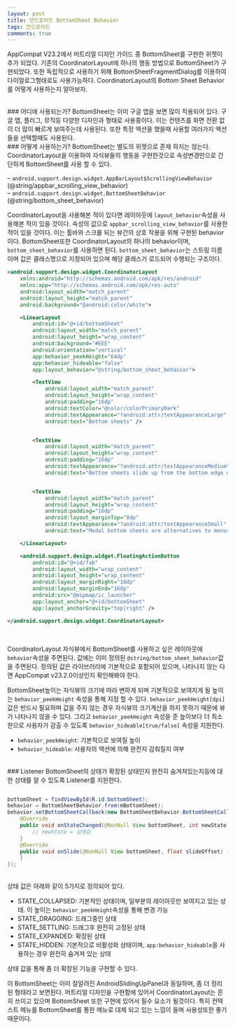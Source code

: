 ```yaml
---
layout: post
title: 안드로이드 BottomSheet Behavior
tags: 안드로이드
comments: true
---
```

AppCompat V23.2에서 머트리얼 디자인 가이드 중 BottomSheet를 구현한  위젯이 추가 되었다. 기존의 CoordinatorLayout에 하나의 행동 방법으로 BottomSheet가 구현되었다. 또한 독립적으로 사용하기 위해 BottomSheetFragmentDialog를 이용하여 다이얼로그형태로도 사용가능하다. CoordinatorLayout의 Bottom Sheet Behavior를 어떻게 사용하는지 알아보자.  

<br>
### 어디에 사용되는가?
BottomSheet는 이미 구글 앱을 보면 많이 적용되어 있다. 구글 맵, 플러그, 뮤직등 다양한 디자인과 형태로 사용중이다. 이는 컨텐츠를 화면 전환 없이 더 많이 빠르게 보여주는데 사용된다. 또한 특정 액션을 했을때 사용할 여러가지 액션들을 선택할때도 사용된다.  

<br>
### 어떻게 사용하는가?
BottomSheet는 별도의 위젯으로 존재 하지는 않는다. CoordinatorLayout을 이용하여 자식뷰들의 행동을 구현한것으로 속성변경만으로 간단하게 BottomSheet를 사용 할 수 있다.  

– `android.support.design.widget.AppBarLayout$ScrollingViewBehavior`  
   (@string/appbar_scrolling_view_behavior)  
– `android.support.design.widget.BottomSheetBehavior`  
   (@string/bottom_sheet_behavior)  

CoordinatorLayout을 사용해본 적이 있다면 레이아웃에 `layout_behavior`속성을 사용해본 적이 있을 것이다. 속성의 값으로 `appbar_scrolling_view_behavior`를 사용한적이 있을 것이다. 이는 툴바와 스크롤 되는 뷰간의 상호 작용을 위해 구현된 behavior이다. BottomSheet또한 CoordinatorLayout의 하나의 behavior이며, `bottom_sheet_behavior`를 사용하면 된다. `bottom_sheet_behavior`는 스트링 이름이며 값은 클래스명으로 지정되어 있으며 해당 클래스가 로드되어 수행되는 구조이다.  


```xml
<android.support.design.widget.CoordinatorLayout
    xmlns:android="http://schemas.android.com/apk/res/android"
    xmlns:app="http://schemas.android.com/apk/res-auto"
    android:layout_width="match_parent"
    android:layout_height="match_parent"
    android:background="@android:color/white">

    <LinearLayout
        android:id="@+id/bottomSheet"
        android:layout_width="match_parent"
        android:layout_height="wrap_content"
        android:background="#EEE"
        android:orientation="vertical"
        app:behavior_peekHeight="64dp"
        app:behavior_hideable="false"
        app:layout_behavior="@string/bottom_sheet_behavior">

        <TextView
            android:layout_width="match_parent"
            android:layout_height="wrap_content"
            android:padding="16dp"
            android:textColor="@color/colorPrimaryDark"
            android:textAppearance="?android:attr/textAppearanceLarge"
            android:text="Bottom sheets" />


        <TextView
            android:layout_width="match_parent"
            android:layout_height="wrap_content"
            android:padding="16dp"
            android:textAppearance="?android:attr/textAppearanceMedium"
            android:text="Bottom sheets slide up from the bottom edge of the screen to reveal additional content."/>


        <TextView
            android:layout_width="match_parent"
            android:layout_height="wrap_content"
            android:padding="16dp"
            android:layout_marginTop="8dp"
            android:textAppearance="?android:attr/textAppearanceSmall"
            android:text="Modal bottom sheets are alternatives to menus, or simple dialogs, and can display deep-linked content from another app. They appear above other UI elements and must be dismissed in order to interact with the underlying content. When a modal bottom sheet slides into the screen, the rest of the screen dims, giving focus to the bottom sheet." />

    </LinearLayout>

    <android.support.design.widget.FloatingActionButton
        android:id="@+id/fab"
        android:layout_width="wrap_content"
        android:layout_height="wrap_content"
        android:layout_marginRight="16dp"
        android:layout_marginEnd="16dp"
        android:src="@mipmap/ic_launcher"
        app:layout_anchor="@+id/bottomSheet"
        app:layout_anchorGravity="top|right" />

</android.support.design.widget.CoordinatorLayout>
```
<br>

CoordinatorLayout 자식뷰에서 BottomSheet를 사용하고 싶은 레이아웃에 `behavior`속성을 주면된다.  값에는 이미 정의된 `@string/bottom_sheet_behavior`값을 주면된다. 정의된 값은 라이브러리에 기본적으로 포함되어 있으며, 나타나지 않는 다면 AppCompat v23.2.0이상인지 확인해봐야 한다.  

BottomSheet높이는 자식뷰의 크기에 따라 변하게 되며 기본적으로 보여지게 될 높이는 `behavior_peekHeight` 속성을 통해 지정 할 수 있다. `behavior_peekHeight[dpi]` 값은 반드시 필요하며 값을 주지 않는 경우 자식뷰의 크기계산을 하지 못하기 때문에 뷰가 나타나지 않을 수 있다. 그리고 `behavior_peekHeight` 속성을 준 높이보다 더 최소한으로 사용자가 감출 수 있도록  `behavior_hideable[true/false]` 속성을 지원한다.  

- `behavior_peekHeight`: 기본적으로 보여질 높이
- `behavior_hideable`: 사용자의 액션에 의해 완전지 감춰질지 여부


<br>
### Listener
BottomSheet의 상태가 확장된 상태인지 완전히 숨겨져있는지등에 대한 상태를 알 수 있도록 Listener를 지원한다.  

```java

bottomSheet = findViewById(R.id.bottomSheet);
behavior = BottomSheetBehavior.from(mBottomSheet);
behavior.setBottomSheetCallback(new BottomSheetBehavior.BottomSheetCallback() {
    @Override
    public void onStateChanged(@NonNull View bottomSheet, int newState) {
        // newState = 상태값
    }
    @Override
    public void onSlide(@NonNull View bottomSheet, float slideOffset) {
    }
});
```

<br>
상태 값은 아래와 같이 5가지로 정의되어 있다.  

- STATE_COLLAPSED: 기본적인 상태이며, 일부분의 레이아웃만 보여지고 있는 상태. 이 높이는 `behavior_peekHeight`속성을 통해 변경 가능
- STATE_DRAGGING: 드래그중인 상태
- STATE_SETTLING: 드래그후 완전히 고정된 상태
- STATE_EXPANDED: 확장된 상태
- STATE_HIDDEN: 기본적으로 비활성화 상태이며, `app:behavior_hideable`을 사용하는 경우 완전히 숨겨져 있는 상태  

상태 값을 통해 좀 더 확장된 기능을 구현할 수 있다.  

이 BottomSheet는 이미 잘알려진 AndroidSlidingUpPanel과 동일하며, 좀 더 정리된 형태라고 보면된다. 머트리얼 디자인을 구현함에 있어서 CoordinatorLayout는 흔히 쓰이고 있으며 BottomSheet 또한 구현에 있어서 필수 요소가 될것이다. 특히 컨텍스트 메뉴를 BottomSheet를 통한 메뉴로 대체 되고 있는 느낌이 들며 사용성또한 좋기때문이다.


